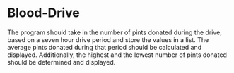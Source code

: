 # Blood-Drive
The program should take in the number of pints donated during the drive, based on a seven hour drive period and store the values in a list.  The average pints donated during that period should be calculated and displayed.  Additionally, the highest and the lowest number of pints donated should be determined and displayed.
